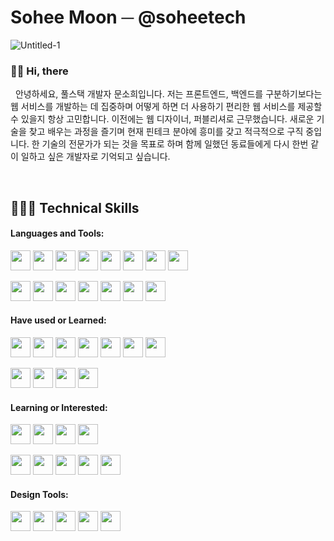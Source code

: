 # Sohee Moon ─ @soheetech

![Untitled-1](https://github.com/soheetech/soheetech/assets/121299334/3fa806d4-4427-47ae-969b-3b330e15b252)

### 👋🏻 Hi, there

&nbsp;&nbsp;안녕하세요, 풀스택 개발자 문소희입니다. 저는 프론트엔드, 백엔드를 구분하기보다는 웹 서비스를 개발하는 데 집중하며 어떻게 하면 더 사용하기 편리한 웹 서비스를 제공할 수 있을지 항상 고민합니다. 이전에는 웹 디자이너, 퍼블리셔로 근무했습니다. 새로운 기술을 찾고 배우는 과정을 즐기며 현재 핀테크 분야에 흥미를 갖고 적극적으로 구직 중입니다. 한 기술의 전문가가 되는 것을 목표로 하며 함께 일했던 동료들에게 다시 한번 같이 일하고 싶은 개발자로 기억되고 싶습니다.

<br>

## 👩🏻‍💻 Technical Skills

#### Languages and Tools:
<img src="https://cdn.jsdelivr.net/gh/devicons/devicon/icons/html5/html5-original-wordmark.svg" width="32" /> <img src="https://cdn.jsdelivr.net/gh/devicons/devicon/icons/css3/css3-original-wordmark.svg" width="32" /> <img src="https://cdn.jsdelivr.net/gh/devicons/devicon/icons/javascript/javascript-original.svg" width="32" /> <img src="https://cdn.jsdelivr.net/gh/devicons/devicon/icons/jquery/jquery-original-wordmark.svg" width="32" /> <img src="https://cdn.jsdelivr.net/gh/devicons/devicon/icons/java/java-original.svg" width="32" /> <img src="https://cdn.jsdelivr.net/gh/devicons/devicon/icons/spring/spring-original.svg" width="32" /> <img src="https://cdn.jsdelivr.net/gh/devicons/devicon/icons/gradle/gradle-plain.svg" width="32" /> <img src="https://cdn.jsdelivr.net/gh/devicons/devicon/icons/mysql/mysql-original-wordmark.svg" width="32" />

<img src="https://cdn.jsdelivr.net/gh/devicons/devicon/icons/git/git-original.svg" width="32" /> <img src="https://cdn.jsdelivr.net/gh/devicons/devicon/icons/github/github-original.svg" width="32" /> <img src="https://cdn.jsdelivr.net/gh/devicons/devicon/icons/markdown/markdown-original.svg" width="32" /> <img src="https://cdn.jsdelivr.net/gh/devicons/devicon/icons/sourcetree/sourcetree-original-wordmark.svg" width="32" /> <img src="https://cdn.jsdelivr.net/gh/devicons/devicon/icons/vscode/vscode-original-wordmark.svg" width="32" /> <img src="https://cdn.jsdelivr.net/gh/devicons/devicon/icons/intellij/intellij-original-wordmark.svg" width="32" /> <img src="https://cdn.jsdelivr.net/gh/devicons/devicon/icons/slack/slack-original-wordmark.svg" width="32" />


#### Have used or Learned:
<img src="https://cdn.jsdelivr.net/gh/devicons/devicon/icons/c/c-original.svg" width="32" /> <img src="https://cdn.jsdelivr.net/gh/devicons/devicon/icons/cplusplus/cplusplus-original.svg" width="32" /> <img src="https://cdn.jsdelivr.net/gh/devicons/devicon/icons/python/python-original.svg" width="32" /> <img src="https://cdn.jsdelivr.net/gh/devicons/devicon/icons/tomcat/tomcat-original-wordmark.svg" width="32" /> <img src="https://cdn.jsdelivr.net/gh/devicons/devicon/icons/oracle/oracle-original.svg" width="32" /> <img src="https://cdn.jsdelivr.net/gh/devicons/devicon/icons/firebase/firebase-plain.svg" width="32" />  <img src="https://cdn.jsdelivr.net/gh/devicons/devicon/icons/graphql/graphql-plain-wordmark.svg" width="32" />

<img src="https://cdn.jsdelivr.net/gh/devicons/devicon/icons/wordpress/wordpress-original.svg" width="32" /> <img src="https://cdn.jsdelivr.net/gh/devicons/devicon/icons/gatsby/gatsby-original-wordmark.svg" width="32" /> <img src="https://cdn.jsdelivr.net/gh/devicons/devicon/icons/visualstudio/visualstudio-plain.svg" width="32" /> <img src="https://cdn.jsdelivr.net/gh/devicons/devicon/icons/filezilla/filezilla-plain-wordmark.svg" width="32" />


#### Learning or Interested:
<img src="https://cdn.jsdelivr.net/gh/devicons/devicon/icons/react/react-original.svg" width="32" /> <img src="https://cdn.jsdelivr.net/gh/devicons/devicon/icons/amazonwebservices/amazonwebservices-original-wordmark.svg" width="32" /> <img src="https://cdn.jsdelivr.net/gh/devicons/devicon/icons/docker/docker-original-wordmark.svg" width="32" /> <img src="https://cdn.jsdelivr.net/gh/devicons/devicon/icons/kubernetes/kubernetes-plain.svg" width="32" />

<img src="https://cdn.jsdelivr.net/gh/devicons/devicon/icons/go/go-original-wordmark.svg" width="32" /> <img src="https://cdn.jsdelivr.net/gh/devicons/devicon/icons/typescript/typescript-original.svg" width="32" /> <img src="https://cdn.jsdelivr.net/gh/devicons/devicon/icons/nodejs/nodejs-original.svg" width="32" /> <img src="https://cdn.jsdelivr.net/gh/devicons/devicon/icons/django/django-plain-wordmark.svg" width="32" /> <img src="https://cdn.jsdelivr.net/gh/devicons/devicon/icons/mongodb/mongodb-original-wordmark.svg" width="32" />


#### Design Tools:
<img src="https://cdn.jsdelivr.net/gh/devicons/devicon/icons/photoshop/photoshop-line.svg" width="32" /> <img src="https://cdn.jsdelivr.net/gh/devicons/devicon/icons/illustrator/illustrator-line.svg" width="32" /> <img src="https://cdn.jsdelivr.net/gh/devicons/devicon/icons/xd/xd-line.svg" width="32" /> <img src="https://cdn.jsdelivr.net/gh/devicons/devicon/icons/premierepro/premierepro-original.svg" width="32" /> <img src="https://cdn.jsdelivr.net/gh/devicons/devicon/icons/aftereffects/aftereffects-original.svg" width="32" />
